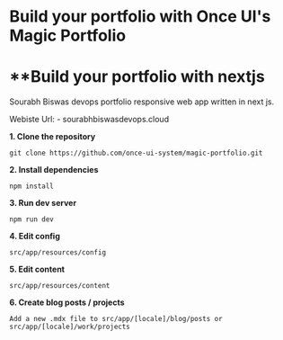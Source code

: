 # **Build your portfolio with Once UI's Magic Portfolio**
# **Build your portfolio with nextjs

Sourabh Biswas devops portfolio responsive web app written in next js.

Webiste Url: - sourabhbiswasdevops.cloud

**1. Clone the repository**
```
git clone https://github.com/once-ui-system/magic-portfolio.git
```

**2. Install dependencies**
```
npm install
```

**3. Run dev server**
```
npm run dev
```

**4. Edit config**
```
src/app/resources/config
```

**5. Edit content**
```
src/app/resources/content
```

**6. Create blog posts / projects**
```
Add a new .mdx file to src/app/[locale]/blog/posts or src/app/[locale]/work/projects
```
